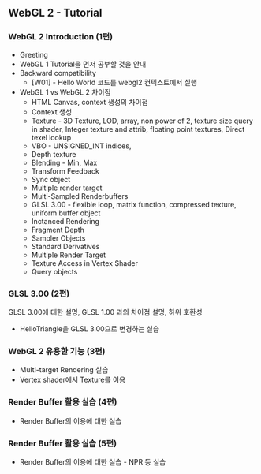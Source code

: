 ## WebGL 2 - Tutorial

### WebGL 2 Introduction (1편)

* Greeting 
* WebGL 1 Tutorial을 먼저 공부할 것을 안내
* Backward compatibility
  * [W01] - Hello World 코드를 webgl2 컨텍스트에서 실행
* WebGL 1 vs WebGL 2 차이점
  * HTML Canvas, context 생성의 차이점
  * Context 생성 
  * Texture - 3D Texture, LOD, array, non power of 2, texture size query in shader, Integer texture and attrib, floating point textures, Direct texel lookup
  * VBO - UNSIGNED_INT indices, 
  * Depth texture
  * Blending - Min, Max
  * Transform Feedback
  * Sync object
  * Multiple render target
  * Multi-Sampled Renderbuffers
  * GLSL 3.00 - flexible loop, matrix function, compressed texture, uniform buffer object
  * Inctanced Rendering
  * Fragment Depth
  * Sampler Objects
  * Standard Derivatives
  * Multiple Render Target
  * Texture Access in Vertex Shader
  * Query objects

### GLSL 3.00 (2편)

GLSL 3.00에 대한 설명, GLSL 1.00 과의 차이점 설명, 하위 호환성 

* HelloTriangle을 GLSL 3.00으로 변경하는 실습 

### WebGL 2 유용한 기능 (3편)

* Multi-target Rendering 실습 
* Vertex shader에서 Texture를 이용

### Render Buffer 활용 실습 (4편)

* Render Buffer의 이용에 대한 실습

### Render Buffer 활용 실습 (5편)

* Render Buffer의 이용에 대한 실습 - NPR 등 실습 
